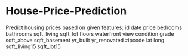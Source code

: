 # House-Price-Prediction
Predict housing prices based on given features:
id	date	price	bedrooms	bathrooms	sqft_living	sqft_lot	floors	waterfront	view	condition	grade	sqft_above	sqft_basement	yr_built	yr_renovated	zipcode	lat	long	sqft_living15	sqft_lot15
